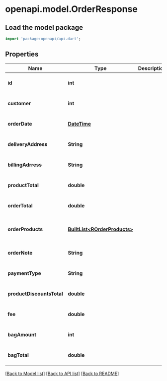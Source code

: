 # openapi.model.OrderResponse

## Load the model package
```dart
import 'package:openapi/api.dart';
```

## Properties
Name | Type | Description | Notes
------------ | ------------- | ------------- | -------------
**id** | **int** |  | [optional] [default to null]
**customer** | **int** |  | [optional] [default to null]
**orderDate** | [**DateTime**](DateTime.md) |  | [optional] [default to null]
**deliveryAddress** | **String** |  | [optional] [default to null]
**billingAdrress** | **String** |  | [optional] [default to null]
**productTotal** | **double** |  | [optional] [default to null]
**orderTotal** | **double** |  | [optional] [default to null]
**orderProducts** | [**BuiltList&lt;ROrderProducts&gt;**](ROrderProducts.md) |  | [optional] [default to const []]
**orderNote** | **String** |  | [optional] [default to null]
**paymentType** | **String** |  | [optional] [default to null]
**productDiscountsTotal** | **double** |  | [optional] [default to null]
**fee** | **double** |  | [optional] [default to null]
**bagAmount** | **int** |  | [optional] [default to null]
**bagTotal** | **double** |  | [optional] [default to null]

[[Back to Model list]](../README.md#documentation-for-models) [[Back to API list]](../README.md#documentation-for-api-endpoints) [[Back to README]](../README.md)


